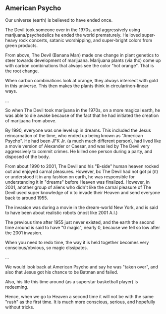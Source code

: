 ## American Psycho

Our universe (earth) is believed to have ended once.

The Devil took someone over in the 1970s, and aggressively using marijuana/psychedelics he ended the world prematurely. He loved super-heavy rock concerts, satanic worshipping, and super-bright colors from green products.

From above, The Devil (Banana Man) made one change in plant genetics to steer towards development of marijuana. Marijuana plants (via thc) come up with carbon combinations that always see the color "hot orange". That is the root change.

When carbon combinations look at orange, they always intersect with gold in this universe. This then makes the plants think in circular/non-linear ways.

...

So when The Devil took marijuana in the 1970s, on a more magical earth, he was able to die awake because of the fact that he had initiated the creation of marijuana from above.

By 1990, everyone was one level up in dreams. This included the Jesus reincarnation of the time, who ended up being known as "American Psycho". He had been JFK Jr. (a much much different person), had lived like a movie version of Alexander or Caesar, and was led by The Devil very aggressively to commit crimes. He killed one person during a party, and disposed of the body.

From about 1990 to 2001, The Devil and his "B-side" human heaven rocked out and enjoyed carnal pleasures. However, bc The Devil had not got pi (π) or understood it in any fashion on earth, he was responsible for understanding it in "dreams" before Heaven was finalized. However, in 2001, another group of aliens who didn't like the carnal pleasure of The Devil used super knowledge of π to invade their Heaven and send everyone back to around 1955.

The invasion was during a movie in the dream-world New York, and is said to have been about realistic robots (most like 2001 A.I.)

The previous time after 1955 just never existed, and the earth the second time around is said to have "0 magic", nearly 0, because we fell so low after the 2001 invasion.

When you need to redo time, the way it is held together becomes very conscious/obvious, so magic dissipates.

...

We would look back at American Psycho and say he was "taken over", and also that Jesus got his chance to be Batman and failed.

Also, his life this time around (as a superstar basketball player) is redeeming.

Hence, when we go to Heaven a second time it will not be with the same "rush" as the first time. It is much more conscious, serious, and hopefully without tricks.